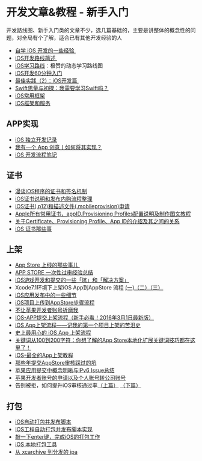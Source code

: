 # 开发文章&教程 - 新手入门
开发路线图、新手入门类的文章不少，选几篇基础的，主要是讲整体的概念性的问题，对全局有个了解，适合已有其他开发经验的人
- [自学 iOS 开发的一些经验 ][1]
- [iOS开发路线简述 ][2]
- [iOS学习路线][3]：极赞的动态学习路线图
- [iOS开发60分钟入门][4]
- [最佳实践（2）：iOS开发篇 ][5]
- [Swift思量与初探：我需要学习Swift吗？][6]
- [iOS常用框架][7]
- [IOS框架和服务][8]

## APP实现
- [iOS 独立开发记录][9]
- [我有一个 App 创意丨如何将其实现？][10]
- [iOS 开发流程笔记][11]

## 证书
- [漫谈iOS程序的证书和签名机制][12]
- [iOS证书说明和发布内购流程整理][13]
- [iOS证书(.p12)和描述文件(.mobileprovision)申请][14]
- [Apple所有常用证书，appID,Provisioning Profiles配置说明及制作图文教程][15]
- [关于Certificate、Provisioning Profile、App ID的介绍及其之间的关系][16]
- [iOS 证书那些事][17]

## 上架
- [App Store 上线的那些事儿 ][18]
- [APP STORE 一次性过审经验总结][19]
- [iOS游戏开发和提交的一些「坑」和「解决方案」][20]
- Xcode7.1环境下上架iOS App到AppStore 流程 [(一)][21][（二）][22][（三）][23]
- [iOS应用发布中的一些细节][24]
- [iOS项目上传到AppStore步骤流程][25]
- [不让苹果开发者账号折磨我][26]
- [IOS-APP提交上架流程（新手必看！2016年3月1日最新版）][27]
- [iOS App上架流程——记我的第一个项目上架的苦泪史][28]
- [史上最用心的 iOS App 上架流程][29]
- [关键词从100到200字符：你想了解的App Store本地化扩展关键词技巧都在这里了！][30]
- [iOS-最全的App上架教程][31]
- [那些年提交AppStore审核踩过的坑][32]
- [苹果应用提交中概念明晰与IPv6 Issue总结][33]
- [苹果开发者账号的申请以及个人账号转公司账号][34]
- 告别被拒，如何提升iOS审核通过率[（上篇）][35] [（下篇）][36]

## 打包
- [iOS自动打包并发布脚本][37]
- [IOS工程自动打包并发布脚本实现][38]
- [敲一下enter键，完成iOS的打包工作][39]
- [iOS 本地打包工具][40]
- [从 xcarchive 到分发的 ipa][41]

[1]:	http://limboy.me/ios/2014/12/31/learning-ios.html
[2]:	http://www.coderyi.com/archives/397
[3]:	http://ios.skyfox.org/route.html
[4]:	http://blog.csdn.net/a451493485/article/details/9364867
[5]:	http://ios.jobbole.com/81830/
[6]:	https://segmentfault.com/a/1190000004483254 "Swift思量与初探：我需要学习Swift吗？"
[7]:	http://www.jianshu.com/p/e7fc525f342d
[8]:	http://www.cnblogs.com/jgCho/p/4960048.html "IOS框架和服务"
[9]:	http://azureyu.com/iOSDevRecord.html
[10]:	https://zhuanlan.zhihu.com/fenzo
[11]:	https://github.com/leecade/ios-dev-flow
[12]:	http://www.pchou.info/ios/2015/12/14/ios-certification-and-code-sign.html "漫谈iOS程序的证书和签名机制"
[13]:	https://zilaiyedaren.github.io/blog/iOS%E8%AF%81%E4%B9%A6%E8%AF%B4%E6%98%8E%E5%92%8C%E5%8F%91%E5%B8%83%E5%86%85%E8%B4%AD%E6%B5%81%E7%A8%8B%E6%95%B4%E7%90%86/ "iOS证书说明和发布内购流程整理"
[14]:	https://zilaiyedaren.github.io/blog/iOS%E8%AF%81%E4%B9%A6(.p12)%E5%92%8C%E6%8F%8F%E8%BF%B0%E6%96%87%E4%BB%B6(.mobileprovision)%E7%94%B3%E8%AF%B7/ "iOS证书(.p12)和描述文件(.mobileprovision)申请"
[15]:	https://zilaiyedaren.github.io/blog/Apple%E6%89%80%E6%9C%89%E5%B8%B8%E7%94%A8%E8%AF%81%E4%B9%A6%EF%BC%8CappID,Provisioning%20Profiles%E9%85%8D%E7%BD%AE%E8%AF%B4%E6%98%8E%E5%8F%8A%E5%88%B6%E4%BD%9C%E5%9B%BE%E6%96%87%E6%95%99%E7%A8%8B/ "Apple所有常用证书，appID,Provisioning Profiles配置说明及制作图文教程"
[16]:	https://zilaiyedaren.github.io/blog/%E5%85%B3%E4%BA%8ECertificate%E3%80%81Provisioning%20Profile%E3%80%81App%20ID%E7%9A%84%E4%BB%8B%E7%BB%8D%E5%8F%8A%E5%85%B6%E4%B9%8B%E9%97%B4%E7%9A%84%E5%85%B3%E7%B3%BB/ "关于Certificate、Provisioning Profile、App ID的介绍及其之间的关系"
[17]:	http://www.cnblogs.com/wangyang1213/p/5209119.html "iOS 证书那些事"
[18]:	http://wiki.jikexueyuan.com/project/app-store-refused/
[19]:	http://pmjane.com/post/app-store-ci-xing-guo-shen-jing-yan-zong-jie
[20]:	http://wuzhiwei.net/ios_dev_trap_and_solution/ "iOS游戏开发和提交的一些「坑」和「解决方案」"
[21]:	http://www.cnblogs.com/ChinaKingKong/p/4957682.html "Xcode7.1环境下上架iOS App到AppStore 流程 (Part 一)"
[22]:	http://www.cnblogs.com/ChinaKingKong/p/4964549.html
[23]:	http://www.cnblogs.com/ChinaKingKong/p/4964745.html
[24]:	http://www.cnblogs.com/daiweilai/p/4974394.html "iOS应用发布中的一些细节"
[25]:	http://www.cnblogs.com/jgCho/p/5089481.html "iOS项目上传到AppStore步骤流程"
[26]:	http://www.jianshu.com/p/cb6c5f1c972b "不让苹果开发者账号折磨我"
[27]:	http://www.cnblogs.com/BK-12345/p/5232633.html "IOS-APP提交上架流程（新手必看！2016年3月1日最新版）"
[28]:	http://blog.treney.com/index.php/archives/ToAppStore.html
[29]:	http://ios.jobbole.com/84643/
[30]:	http://www.gupowang.com/app/4226.html
[31]:	http://www.jianshu.com/p/cea762105f7c "iOS-最全的App上架教程"
[32]:	http://www.jianshu.com/p/610f8c1938d2 "那些年提交AppStore审核踩过的坑"
[33]:	https://segmentfault.com/a/1190000006718251 "苹果应用提交中概念明晰与IPv6 Issue总结"
[34]:	http://www.cnblogs.com/zhanggui/p/6412659.html "苹果开发者账号的申请以及个人账号转公司账号"
[35]:	http://wetest.qq.com/lab/view/279.html?from=content_lab "《告别被拒，如何提升iOS审核通过率（上篇）》"
[36]:	http://wetest.qq.com/lab/view/282.html
[37]:	http://liumh.com/2015/11/25/ios-auto-archive-ipa/ "iOS自动打包并发布脚本"
[38]:	http://blog.nswebfrog.com/2013/02/18/ios-automation/ "IOS工程自动打包并发布脚本实现"
[39]:	http://www.jianshu.com/p/a6cc6d9346ed "敲一下enter键，完成iOS的打包工作"
[40]:	http://stonedu.site/2016/08/17/iOS-%E6%9C%AC%E5%9C%B0%E6%89%93%E5%8C%85%E5%B7%A5%E5%85%B7/ "iOS 本地打包工具"
[41]:	http://www.jianshu.com/p/490441391db6